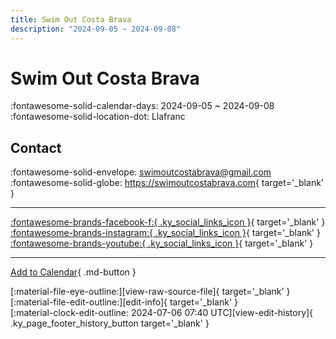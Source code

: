 ```yaml
---
title: Swim Out Costa Brava
description: "2024-09-05 ~ 2024-09-08"
---
```


# Swim Out Costa Brava 

:fontawesome-solid-calendar-days: 2024-09-05 ~ 2024-09-08  
:fontawesome-solid-location-dot: Llafranc  

## Contact

:fontawesome-solid-envelope: <swimoutcostabrava@gmail.com>  
:fontawesome-solid-globe: <https://swimoutcostabrava.com>{ target='_blank' }  

---

 [:fontawesome-brands-facebook-f:{ .ky_social_links_icon }](https://www.facebook.com/swimoutcostabrava){ target='_blank' } [:fontawesome-brands-instagram:{ .ky_social_links_icon }](https://instagram.com/swimoutcostabrava){ target='_blank' } [:fontawesome-brands-youtube:{ .ky_social_links_icon }](https://youtube.com/@windyhoppers){ target='_blank' }

---

[Add to Calendar](https://swing.news/ics/2024/es_ES/swim-out-costa-brava-2024){ .md-button }

<div class="ky_page_footer" markdown>
<div class="ky_page_footer_trailing" markdown="span">
[:material-file-eye-outline:][view-raw-source-file]{ target='_blank' }
[:material-file-edit-outline:][edit-info]{ target='_blank' }
</div>
<div class="ky_page_footer_leading" markdown="span">
[:material-clock-edit-outline: 2024-07-06 07:40 UTC][view-edit-history]{ .ky_page_footer_history_button target='_blank' }
</div>
</div>

[view-raw-source-file]: https://github.com/swingdance/events/blob/main/2024/es_ES/swim-out-costa-brava-2024.json "View Raw Source File"
[edit-info]: https://github.com/swingdance/events/issues/new?assignees=&labels=update+event&projects=&template=03-update_entity.yml&title=%5B2024%2Fes_ES%5D%20Update%20Event%3A%20Swim%20Out%20Costa%20Brava&region=es_ES&year=2024&id=swim-out-costa-brava-2024&name=Swim%20Out%20Costa%20Brava&org_id= "Edit Info"

[view-edit-history]: https://github.com/swingdance/events/commits/main/2024/es_ES/swim-out-costa-brava-2024.json "View Edit History"
